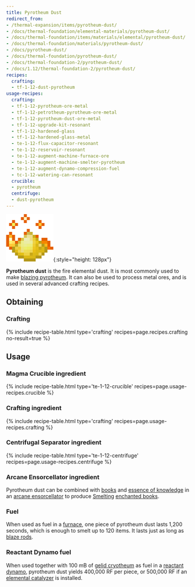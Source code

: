 ```yaml
---
title: Pyrotheum Dust
redirect_from:
- /thermal-expansion/items/pyrotheum-dust/
- /docs/thermal-foundation/elemental-materials/pyrotheum-dust/
- /docs/thermal-foundation/items/materials/elemental/pyrotheum-dust/
- /docs/thermal-foundation/materials/pyrotheum-dust/
- /docs/pyrotheum-dust/
- /docs/thermal-foundation/pyrotheum-dust/
- /docs/thermal-foundation-2/pyrotheum-dust/
- /docs/1.12/thermal-foundation-2/pyrotheum-dust/
recipes:
  crafting:
  - tf-1-12-dust-pyrotheum
usage-recipes:
  crafting:
  - tf-1-12-pyrotheum-ore-metal
  - tf-1-12-petrotheum-pyrotheum-ore-metal
  - tf-1-12-pyrotheum-dust-ore-metal
  - tf-1-12-upgrade-kit-resonant
  - tf-1-12-hardened-glass
  - tf-1-12-hardened-glass-metal
  - te-1-12-flux-capacitor-resonant
  - te-1-12-reservoir-resonant
  - te-1-12-augment-machine-furnace-ore
  - te-1-12-augment-machine-smelter-pyrotheum
  - te-1-12-augment-dynamo-compression-fuel
  - tc-1-12-watering-can-resonant
  crucible:
  - pyrotheum
  centrifuge:
  - dust-pyrotheum
---
```


![Pyrotheum dust](/assets/images/thermal-foundation-2/dust-pyrotheum.gif){:style="height: 128px"}


**Pyrotheum dust** is the fire elemental dust. It is most commonly used to make
[blazing pyrotheum](/docs/1.12/thermal-foundation/blazing-pyrotheum/). It can also be used to process
metal ores, and is used in several advanced crafting recipes.


Obtaining
---------

### Crafting
{% include recipe-table.html type='crafting' recipes=page.recipes.crafting no-result=true %}


Usage
-----

### Magma Crucible ingredient
{% include recipe-table.html type='te-1-12-crucible' recipes=page.usage-recipes.crucible %}

### Crafting ingredient
{% include recipe-table.html type='crafting' recipes=page.usage-recipes.crafting %}

### Centrifugal Separator ingredient
{% include recipe-table.html type='te-1-12-centrifuge' recipes=page.usage-recipes.centrifuge %}

### Arcane Ensorcellator ingredient
Pyrotheum dust can be combined with
[books](https://minecraft.gamepedia.com/Book) and [essence of
knowledge](/docs/1.12/thermal-foundation/essence-of-knowledge/) in an [arcane
ensorcellator](/docs/1.12/thermal-expansion/arcane-ensorcellator/) to produce
[Smelting](/docs/1.12/cofh-core/smelting/) [enchanted
books](https://minecraft.gamepedia.com/Enchanted_Book).

### Fuel
When used as fuel in a [furnace](https://minecraft.gamepedia.com/Furnace), one
piece of pyrotheum dust lasts 1,200 seconds, which is enough to smelt up to 120
items. It lasts just as long as [blaze
rods](https://minecraft.gamepedia.com/Blaze_Rod).

### Reactant Dynamo fuel
When used together with 100 mB of [gelid cryotheum](/docs/1.12/thermal-foundation/gelid-cryotheum/) as
fuel in a [reactant dynamo](/docs/1.12/thermal-expansion/reactant-dynamo/), pyrotheum dust yields
400,000 RF per piece, or 500,000 RF if an [elemental
catalyzer](/docs/1.12/thermal-expansion/augment-elemental-catalyzer/) is installed.
